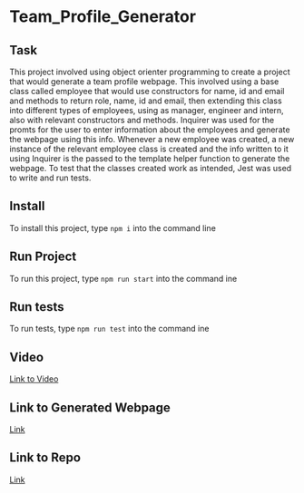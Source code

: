 # Team_Profile_Generator

## Task

This project involved using object orienter programming to create a project that would generate a team profile webpage. This involved using a base class called employee that would use constructors for name, id and email and methods to return role, name, id and email, then extending this class into different types of employees, using as manager, engineer and intern, also with relevant constructors and methods. Inquirer was used for the promts for the user to enter information about the employees and generate the webpage using this info. Whenever a new employee was created, a new instance of the relevant employee class is created and the info written to it using Inquirer is the passed to the template helper function to generate the webpage. To test that the classes created work as intended, Jest was used to write and run tests.

## Install

To install this project, type `npm i`  into the command line

## Run Project

To run this project, type `npm run start` into the command ine

## Run tests

To run tests, type `npm run test` into the command ine

## Video

[Link to Video](https://drive.google.com/file/d/11y55jZmCQT4y8-F-7cSDCgPpQFf_EYqM/view)

## Link to Generated Webpage

[Link](./dist/index.html)

## Link to Repo

[Link](https://github.com/kevinjr1998/Team_Profile_Generator)
